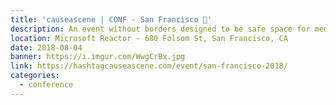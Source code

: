 ```yaml
---
title: 'causeascene | CONF - San Francisco 🤯️'
description: An event without borders designed to be safe space for members of marginalized communities in tech to tell their stories.
location: Microsoft Reactor - 680 Folsom St, San Francisco, CA
date: 2018-08-04
banner: https://i.imgur.com/WwgCrBx.jpg
link: https://hashtagcauseascene.com/event/san-francisco-2018/
categories:
  - conference
---
```

